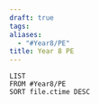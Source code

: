 ```yaml
---
draft: true
tags: 
aliases:
  - "#Year8/PE"
title: Year 8 PE
---
```

```dataview
LIST
FROM #Year8/PE 
SORT file.ctime DESC
```

